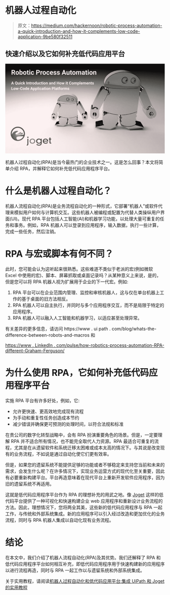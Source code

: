 # 机器人过程自动化

> 原文：<https://medium.com/hackernoon/robotic-process-automation-a-quick-introduction-and-how-it-complements-low-code-application-9be580f32511>

## 快速介绍以及它如何补充低代码应用平台

![](img/dd62e2d9406b992ff78bd4484ed17640.png)

机器人过程自动化(RPA)是当今最热门的企业技术之一。这是怎么回事？本文将简单介绍 RPA，并解释它如何补充低代码应用程序平台。

# 什么是机器人过程自动化？

机器人流程自动化(RPA)是业务流程自动化的一种形式，它部署“机器人”或软件代理来模拟用户如何与计算机交互。这些机器人被编程或配置为代替人类操纵用户界面(UI)。现代 RPA 平台包括人工智能(AI)和机器学习功能，以处理大量可重复的任务和事务。例如，RPA 机器人可以登录到应用程序，输入数据，执行一些计算，完成一些任务，然后注销。

# RPA 与宏或脚本有何不同？

此时，您可能会认为这听起来很熟悉。这些难道不类似于老派的宏(例如微软 Excel 中使用的宏)、脚本、屏幕抓取或桌面记录吗？从某种意义上来说，是的，但是您可以将 RPA 机器人视为扩展用于企业的下一代宏。例如:

1.  RPA 平台可以在企业范围内管理、监控和审核机器人，这与仅在单台机器上工作的基于桌面的旧方法相反。
2.  RPA 机器人可以自主执行，并同时与多个应用程序交互，而不是局限于特定的应用程序。
3.  RPA 机器人可以融入人工智能和机器学习，以适应甚至处理异常。

有关差异的更多信息，请访问 https://www . ui path . com/blog/whats-the-difference-between-robots-and-macros 和

[https://www . LinkedIn . com/pulse/how-robotics-process-automation-RPA-different-Graham-Ferguson/](https://www.linkedin.com/pulse/how-robotics-process-automation-rpa-different-graham-ferguson/)

# 为什么使用 RPA，它如何补充低代码应用程序平台

实施 RPA 平台有许多好处，例如，它:

*   允许更快速、更高效地完成现有流程
*   为手动和重复性任务创造成本节约
*   减少错误并确保更可预测的处理时间，以符合法规和标准

在贵公司的数字化转型战略中，会有 RPA 扮演重要角色的场景。但是，一定要理解 RPA 并不适合所有情况，也不能完全取代人力资源。RPA 最适合可重复的流程，尤其是在从遗留软件和系统迁移太困难或成本太高的情况下。与其说是改变现有的业务流程，不如说是通过自动化使它们更有效率。

但是，如果您的遗留系统不能提供足够的功能或者不够稳定来支持您当前和未来的需求，会发生什么呢？在许多情况下，实现业务运营方式的现代化至关重要，因此有必要重新构建平台。平台再造意味着在现代平台上重新开发软件应用程序，因为旧的遗留系统不再适用。

这就是低代码应用程序平台作为 RPA 的理想补充的用武之地。像 [Joget](https://www.joget.com/) 这样的低代码平台提供了一种可视化和快速构建企业 web 应用程序和重新设计业务流程的方法。因此，理想情况下，您将两全其美，这些新的低代码应用程序与 RPA 一起工作，与传统和外部系统集成。新的应用程序可以引入经过改造和更加优化的业务流程，同时与 RPA 机器人集成以自动化现有业务流程。

# 结论

在本文中，我们介绍了机器人流程自动化(RPA)及其优势。我们还解释了 RPA 和低代码应用程序平台如何相互补充，即低代码应用程序用于快速构建新的应用程序以进行流程再造，同时与 RPA 一起工作以与遗留系统和外部系统集成。

关于实用教程，请阅读[机器人过程自动化和低代码应用平台:集成 UiPath 和 Joget 的实用教程](/@jogetworkflow/robotic-process-automation-and-low-code-application-platforms-a-practical-tutorial-on-integrating-b646bd2b96f2)
